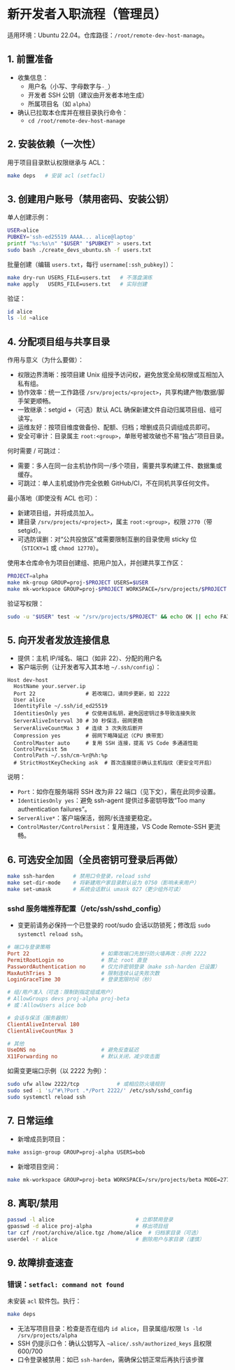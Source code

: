 # 新开发者入职流程（管理员）

适用环境：Ubuntu 22.04。仓库路径：`/root/remote-dev-host-manage`。

## 1. 前置准备
- 收集信息：
  - 用户名（小写、字母数字与`-_`）
  - 开发者 SSH 公钥（建议由开发者本地生成）
  - 所属项目名（如 `alpha`）
- 确认已拉取本仓库并在根目录执行命令：
  - `cd /root/remote-dev-host-manage`

## 2. 安装依赖（一次性）
用于项目目录默认权限继承与 ACL：
```bash
make deps   # 安装 acl (setfacl)
```

## 3. 创建用户账号（禁用密码、安装公钥）
单人创建示例：
```bash
USER=alice
PUBKEY='ssh-ed25519 AAAA... alice@laptop'
printf "%s:%s\n" "$USER" "$PUBKEY" > users.txt
sudo bash ./create_devs_ubuntu.sh -f users.txt
```

批量创建（编辑 `users.txt`，每行 `username[:ssh_pubkey]`）：
```bash
make dry-run USERS_FILE=users.txt   # 不落盘演练
make apply   USERS_FILE=users.txt   # 实际创建
```

验证：
```bash
id alice
ls -ld ~alice
```

## 4. 分配项目组与共享目录
作用与意义（为什么要做）：
- 权限边界清晰：按项目建 Unix 组授予访问权，避免放宽全局权限或互相加入私有组。
- 协作效率：统一工作路径 `/srv/projects/<project>`，共享构建产物/数据/脚手架更顺畅。
- 一致继承：setgid +（可选）默认 ACL 确保新建文件自动归属项目组、组可读写。
- 运维友好：按项目维度做备份、配额、归档；增删成员只调组成员即可。
- 安全可审计：目录属主 `root:<group>`，单账号被攻破也不易“独占”项目目录。

何时需要 / 可跳过：
- 需要：多人在同一台主机协作同一/多个项目，需要共享构建工件、数据集或缓存。
- 可跳过：单人主机或协作完全依赖 GitHub/CI，不在同机共享任何文件。

最小落地（即使没有 ACL 也可）：
- 新建项目组，并将成员加入。
- 建目录 `/srv/projects/<project>`，属主 `root:<group>`，权限 `2770`（带 setgid）。
- 可选防误删：对“公共投放区”或需要限制互删的目录使用 sticky 位（`STICKY=1` 或 `chmod 12770`）。

使用本仓库命令为项目创建组、把用户加入，并创建共享工作区：
```bash
PROJECT=alpha
make mk-group GROUP=proj-$PROJECT USERS=$USER
make mk-workspace GROUP=proj-$PROJECT WORKSPACE=/srv/projects/$PROJECT MODE=2770 STICKY=0
```

验证写权限：
```bash
sudo -u "$USER" test -w "/srv/projects/$PROJECT" && echo OK || echo FAIL
```

## 5. 向开发者发放连接信息
- 提供：主机 IP/域名、端口（如非 22）、分配的用户名
- 客户端示例（让开发者写入其本地 `~/.ssh/config`）：
```sshconfig
Host dev-host
  HostName your.server.ip
  Port 22                # 若改端口，请同步更新，如 2222
  User alice
  IdentityFile ~/.ssh/id_ed25519
  IdentitiesOnly yes     # 仅使用该私钥，避免因密钥过多导致连接失败
  ServerAliveInterval 30 # 30 秒保活，弱网更稳
  ServerAliveCountMax 3  # 连续 3 次失败后断开
  Compression yes        # 弱网下略降延迟（CPU 换带宽）
  ControlMaster auto     # 复用 SSH 连接，提高 VS Code 多通道性能
  ControlPersist 5m
  ControlPath ~/.ssh/cm-%r@%h:%p
  # StrictHostKeyChecking ask  # 首次连接提示确认主机指纹（更安全可开启）
```

说明：
- `Port`：如你在服务端将 SSH 改为非 22 端口（见下文），需在此同步设置。
- `IdentitiesOnly yes`：避免 ssh-agent 提供过多密钥导致“Too many authentication failures”。
- `ServerAlive*`：客户端保活，弱网/长连接更稳定。
- `ControlMaster/ControlPersist`：复用连接，VS Code Remote-SSH 更流畅。

## 6. 可选安全加固（全员密钥可登录后再做）
```bash
make ssh-harden      # 禁用口令登录，reload sshd
make set-dir-mode    # 将新建用户家目录默认设为 0750（影响未来用户）
make set-umask       # 系统会话默认 umask 027（更少组外可读）
```

### sshd 服务端推荐配置（/etc/ssh/sshd_config）
- 变更前请务必保持一个已登录的 root/sudo 会话以防锁死；修改后 `sudo systemctl reload ssh`。
```conf
# 端口与登录策略
Port 22                       # 如需改端口先放行防火墙再改：示例 2222
PermitRootLogin no            # 禁止 root 直登
PasswordAuthentication no     # 仅允许密钥登录（make ssh-harden 已设置）
MaxAuthTries 3                # 限制连续认证失败次数
LoginGraceTime 30             # 登录宽限时间（秒）

# 组/用户准入（可选：限制到指定组或用户）
# AllowGroups devs proj-alpha proj-beta
# 或：AllowUsers alice bob

# 会话与保活（服务器侧）
ClientAliveInterval 180
ClientAliveCountMax 3

# 其他
UseDNS no                     # 避免反查延迟
X11Forwarding no              # 默认关闭，减少攻击面
```

如需变更端口示例（以 2222 为例）：
```bash
sudo ufw allow 2222/tcp            # 或相应防火墙规则
sudo sed -i 's/^#\?Port .*/Port 2222/' /etc/ssh/sshd_config
sudo systemctl reload ssh
```

## 7. 日常运维
- 新增成员到项目：
```bash
make assign-group GROUP=proj-alpha USERS=bob
```
- 新增项目空间：
```bash
make mk-workspace GROUP=proj-beta WORKSPACE=/srv/projects/beta MODE=2770
```

## 8. 离职/禁用
```bash
passwd -l alice                          # 立即禁用登录
gpasswd -d alice proj-alpha              # 移出项目组
tar czf /root/archive/alice.tgz /home/alice  # 归档家目录（可选）
userdel -r alice                         # 删除用户与家目录（谨慎）
```

## 9. 故障排查速查
### 错误：`setfacl: command not found`
未安装 `acl` 软件包。执行：
```bash
make deps
```
- 无法写项目目录：检查是否在组内 `id alice`，目录属组/权限 `ls -ld /srv/projects/alpha`
- SSH 仍提示口令：确认公钥写入 `~alice/.ssh/authorized_keys` 且权限 600/700
- 口令登录被禁用：如已 `ssh-harden`，需确保公钥正常后再执行该步骤
